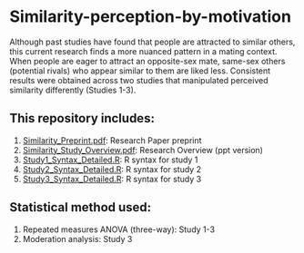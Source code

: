 # Similarity-perception-by-motivation
Although past studies have found that people are attracted to similar others, this current research finds a more nuanced pattern in a mating context. When people
are eager to attract an opposite-sex mate, same-sex others (potential rivals) who appear similar to them are liked less. Consistent results were obtained across two
studies that manipulated perceived similarity differently (Studies 1-3). 

## This repository includes:
1. [Similarity_Preprint.pdf](https://github.com/yyklee/Similarity-perception-by-motivation/blob/main/Similarity_Preprint.pdf): Research Paper preprint
2. [Similarity_Study_Overview.pdf](https://github.com/yyklee/Similarity-perception-by-motivation/blob/main/Similarity_Study_Overview.pdf): Research Overview (ppt version)
3. [Study1_Syntax_Detailed.R](https://github.com/yyklee/Similarity-perception-by-motivation/blob/main/Study%201_Syntax_Detailed.R): R syntax for study 1
4. [Study2_Syntax_Detailed.R](https://github.com/yyklee/Similarity-perception-by-motivation/blob/main/Study%202_Syntax_Detailed.R): R syntax for study 2
5. [Study3_Syntax_Detailed.R](https://github.com/yyklee/Similarity-perception-by-motivation/blob/main/Study%203_Syntax_Detailed.R): R syntax for study 3

## Statistical method used:
1. Repeated measures ANOVA (three-way): Study 1-3
2. Moderation analysis: Study 3
